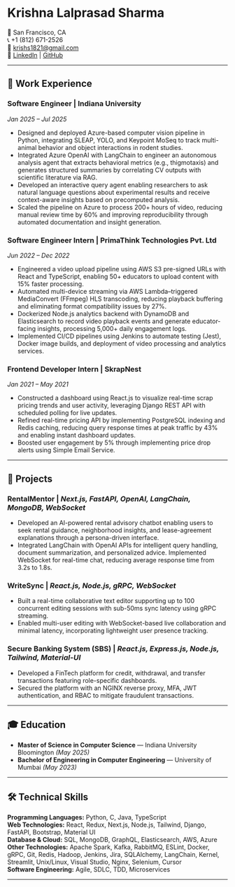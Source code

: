 # Krishna Lalprasad Sharma

📍 San Francisco, CA  
📞 +1 (812) 671-2526  
📧 [krishs1821@gmail.com](mailto:krishs1821@gmail.com)  
🔗 [LinkedIn](https://linkedin.com/in/krishna-sharma-a750b2187) | [GitHub](https://github.com/BKRISH07)

---

## 💼 Work Experience

### **Software Engineer | Indiana University**  
*Jan 2025 – Jul 2025*  
- Designed and deployed Azure-based computer vision pipeline in Python, integrating SLEAP, YOLO, and Keypoint MoSeq to track multi-animal behavior and object interactions in rodent studies.  
- Integrated Azure OpenAI with LangChain to engineer an autonomous analysis agent that extracts behavioral metrics (e.g., thigmotaxis) and generates structured summaries by correlating CV outputs with scientific literature via RAG.  
- Developed an interactive query agent enabling researchers to ask natural language questions about experimental results and receive context-aware insights based on precomputed analysis.  
- Scaled the pipeline on Azure to process 200+ hours of video, reducing manual review time by 60% and improving reproducibility through automated documentation and insight generation.  

### **Software Engineer Intern | PrimaThink Technologies Pvt. Ltd**  
*Jun 2022 – Dec 2022*  
- Engineered a video upload pipeline using AWS S3 pre-signed URLs with React and TypeScript, enabling 50+ educators to upload content with 15% faster processing.  
- Automated multi-device streaming via AWS Lambda–triggered MediaConvert (FFmpeg) HLS transcoding, reducing playback buffering and eliminating format compatibility issues by 27%.  
- Dockerized Node.js analytics backend with DynamoDB and Elasticsearch to record video playback events and generate educator-facing insights, processing 5,000+ daily engagement logs.  
- Implemented CI/CD pipelines using Jenkins to automate testing (Jest), Docker image builds, and deployment of video processing and analytics services.  

### **Frontend Developer Intern | SkrapNest**  
*Jan 2021 – May 2021*  
- Constructed a dashboard using React.js to visualize real-time scrap pricing trends and user activity, leveraging Django REST API with scheduled polling for live updates.  
- Refined real-time pricing API by implementing PostgreSQL indexing and Redis caching, reducing query response times at peak traffic by 43% and enabling instant dashboard updates.  
- Boosted user engagement by 5% through implementing price drop alerts using Simple Email Service.  

---

## 📂 Projects

### **RentalMentor** | *Next.js, FastAPI, OpenAI, LangChain, MongoDB, WebSocket*  
- Developed an AI-powered rental advisory chatbot enabling users to seek rental guidance, neighborhood insights, and lease-agreement explanations through a persona-driven interface.  
- Integrated LangChain with OpenAI APIs for intelligent query handling, document summarization, and personalized advice. Implemented WebSocket for real-time chat, reducing average response time from 3.2s to 1.8s.  

### **WriteSync** | *React.js, Node.js, gRPC, WebSocket*  
- Built a real-time collaborative text editor supporting up to 100 concurrent editing sessions with sub-50ms sync latency using gRPC streaming.  
- Enabled multi-user editing with WebSocket-based live collaboration and minimal latency, incorporating lightweight user presence tracking.  

### **Secure Banking System (SBS)** | *React.js, Express.js, Node.js, Tailwind, Material-UI*  
- Developed a FinTech platform for credit, withdrawal, and transfer transactions featuring role-specific dashboards.  
- Secured the platform with an NGINX reverse proxy, MFA, JWT authentication, and RBAC to mitigate fraudulent transactions.  

---

## 🎓 Education

- **Master of Science in Computer Science** — Indiana University Bloomington *(May 2025)*  
- **Bachelor of Engineering in Computer Engineering** — University of Mumbai *(May 2023)*  

---

## 🛠 Technical Skills

**Programming Languages:** Python, C, Java, TypeScript  
**Web Technologies:** React, Redux, Next.js, Node.js, Tailwind, Django, FastAPI, Bootstrap, Material UI  
**Database & Cloud:** SQL, MongoDB, GraphQL, Elasticsearch, AWS, Azure  
**Other Technologies:** Apache Spark, Kafka, RabbitMQ, ESLint, Docker, gRPC, Git, Redis, Hadoop, Jenkins, Jira, SQLAlchemy, LangChain, Kernel, Streamlit, Unix/Linux, Visual Studio, Nginx, Selenium, Cursor  
**Software Engineering:** Agile, SDLC, TDD, Microservices  

---
